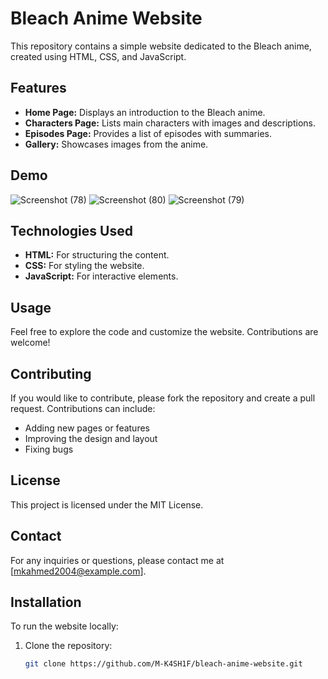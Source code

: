 # Bleach Anime Website

This repository contains a simple website dedicated to the Bleach anime, created using HTML, CSS, and JavaScript.

## Features

- **Home Page:** Displays an introduction to the Bleach anime.
- **Characters Page:** Lists main characters with images and descriptions.
- **Episodes Page:** Provides a list of episodes with summaries.
- **Gallery:** Showcases images from the anime.

## Demo

![Screenshot (78)](https://github.com/M-K4SH1F/Bleach-Anime-Website/assets/159590221/d1a0d361-0f36-4a46-8c31-0af906dcdfdb)
![Screenshot (80)](https://github.com/M-K4SH1F/Bleach-Anime-Website/assets/159590221/e746c450-66fb-4182-bf77-97a5683b0743)
![Screenshot (79)](https://github.com/M-K4SH1F/Bleach-Anime-Website/assets/159590221/e70dc872-adcf-456a-8ccd-f98a04207520)


## Technologies Used

- **HTML:** For structuring the content.
- **CSS:** For styling the website.
- **JavaScript:** For interactive elements.

## Usage

Feel free to explore the code and customize the website. Contributions are welcome!

## Contributing

If you would like to contribute, please fork the repository and create a pull request. Contributions can include:

  - Adding new pages or features
  - Improving the design and layout
  - Fixing bugs

## License

This project is licensed under the MIT License.

## Contact

For any inquiries or questions, please contact me at [mkahmed2004@example.com].

## Installation

To run the website locally:

1. Clone the repository:
   ```bash
   git clone https://github.com/M-K4SH1F/bleach-anime-website.git

